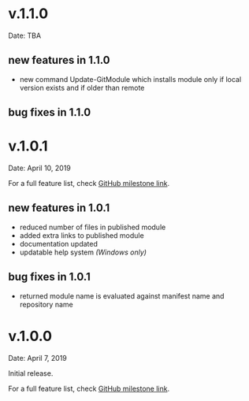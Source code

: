 # v.1.1.0

Date: TBA

## new features in 1.1.0
- new command Update-GitModule which installs module only if local version exists and if older than remote

## bug fixes in 1.1.0

# v.1.0.1

Date: April 10, 2019

For a full feature list, check [GitHub milestone link](https://github.com/iricigor/InstallModuleFromGit/milestone/2?closed=1).

## new features in 1.0.1
- reduced number of files in published module
- added extra links to published module
- documentation updated
- updatable help system _(Windows only)_

## bug fixes in 1.0.1
- returned module name is evaluated against manifest name and repository name


# v.1.0.0

Date: April 7, 2019

Initial release. 

For a full feature list, check [GitHub milestone link](https://github.com/iricigor/InstallModuleFromGit/milestone/1?closed=1).
